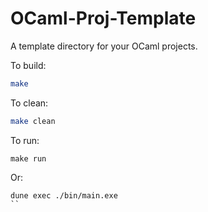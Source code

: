 # OCaml-Proj-Template
A template directory for your OCaml projects.

To build:
```bash
make
```

To clean:
```bash
make clean
```

To run:
```
make run
```

Or:
```
dune exec ./bin/main.exe
``
